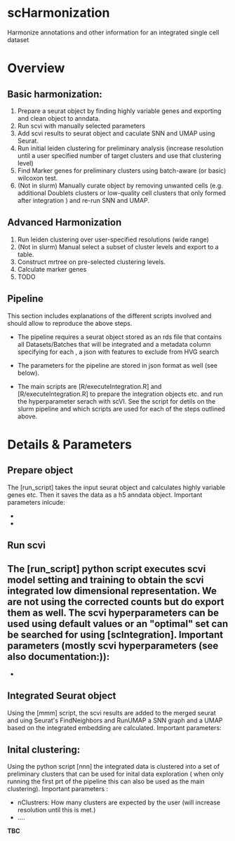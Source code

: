 # scHarmonization
Harmonize annotations and other information for an integrated single cell dataset 

# Overview

## Basic harmonization:

1. Prepare a seurat object by finding highly variable genes and exporting and clean object to anndata.
2. Run scvi with manually selected parameters
3. Add scvi results to seurat object and caculate SNN and UMAP using Seurat.
4. Run initial leiden clustering for preliminary analysis (increase resolution until a user specified number of target clusters and use that clustering level)
5. Find Marker genes for preliminary clusters using batch-aware (or basic) wilcoxon test.
6. (Not in slurm) Manually curate object by removing unwanted cells (e.g. additional Doublets clusters or low-quality cell clusters that only formed after integration ) and re-run SNN and UMAP.

## Advanced Harmonization
1. Run leiden clustering over user-specified resolutions (wide range)
2. (Not in slurm) Manual select a subset of cluster levels and export to a table.
3. Construct mrtree on pre-selected clustering levels.
4. Calculate marker genes
5. TODO

## Pipeline

This section includes explanations of the different scripts involved and should allow to reproduce the above steps.

- The pipeline requires a seurat object stored as an rds file that contains all Datasets/Batches that will be integrated and a metadata column specifying for each , a json with features to exclude from HVG search 

- The parameters for the pipeline are stored in json format as well (see below).

- The main scripts are [R/executeIntegration.R] and [R/executeIntegration.R] to prepare the integration objects etc. and run the hyperparameter serach with scVI. See the script for detils on the slurm pipeline and which scripts are used for each of the steps outlined above.


# Details & Parameters 

## Prepare object

The [run_script] takes the input seurat object and calculates highly variable genes etc. Then it saves the data as a h5 anndata object.
Important parameters inlcude:

-

-

## Run scvi

The [run_script] python script executes scvi model setting and training to obtain the scvi integrated low dimensional representation. We are not using the corrected counts but do export them as well. The scvi hyperparameters can be used using default values or an "optimal" set can be searched for using [scIntegration]. 
Important parameters (mostly scvi hyperparameters (see also documentation:)):
-
-

## Integrated Seurat object

Using the [mmm] script, the scvi results are added to the merged seurat and uing Seurat's FindNeighbors and RunUMAP a SNN graph and a UMAP based on the integrated embedding are calculated.
Important parameters:

## Inital clustering:

Using the python script [nnn] the integrated data is clustered into a set of preliminary clusters that can be used for inital data exploration ( when only running the first prt of the pipeline this can also be used as the main clustering). 
Important parameters :
- nClustrers: How many clusters are expected by the user (will increase resolution until this is met.)
- ....

**TBC**

